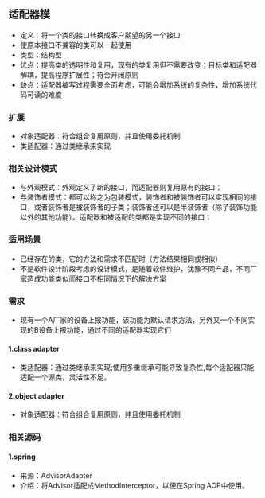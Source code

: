## 适配器模
* 定义：将一个类的接口转换成客户期望的另一个接口
* 使原本接口不兼容的类可以一起使用
* 类型：结构型
* 优点：提高类的透明性和复用，现有的类复用但不需要改变；目标类和适配器解耦，提高程序扩展性；符合开闭原则
* 缺点：适配器编写过程需要全面考虑，可能会增加系统的复杂性，增加系统代码可读的难度

### 扩展
* 对象适配器：符合组合复用原则，并且使用委托机制
* 类适配器：通过类继承来实现

### 相关设计模式
* 与外观模式：外观定义了新的接口，而适配器则复用原有的接口；
* 与装饰者模式：都可以称之为包装模式，装饰者和被装饰者可以实现相同的接口，或者装饰者是被装饰者的子类；装饰者还可以是半装饰者（除了装饰功能以外的其他功能）。适配器和被适配的类都是实现不同的接口；

### 适用场景
* 已经存在的类，它的方法和需求不匹配时（方法结果相同或相似）
* 不是软件设计阶段考虑的设计模式，是随着软件维护，犹豫不同产品，不同厂家造成功能类似而接口不相同情况下的解决方案

### 需求
* 现有一个A厂家的设备上报功能，该功能为默认请求方法，另外又一个不同实现的B设备上报功能，通过不同的适配器实现它们

#### 1.class adapter
* 类适配器：通过类继承来实现;使用多重继承可能导致复杂性,每个适配器只能适配一个源类，灵活性不足。
#### 2.object adapter
* 对象适配器：符合组合复用原则，并且使用委托机制

### 相关源码
#### 1.spring
* 来源：AdvisorAdapter
* 介绍：将Advisor适配成MethodInterceptor，以便在Spring AOP中使用。
